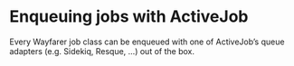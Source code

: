 # Enqueuing jobs with ActiveJob
Every Wayfarer job class can be enqueued with one of ActiveJob’s queue adapters (e.g. Sidekiq, Resque, …) out of the box.

